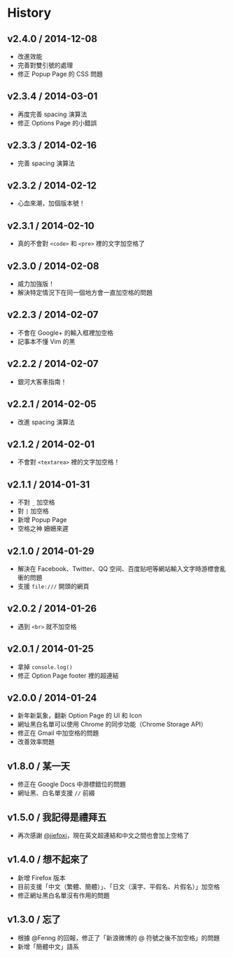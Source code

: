 # History

v2.4.0 / 2014-12-08
-------------------

* 改進效能
* 完善對雙引號的處理
* 修正 Popup Page 的 CSS 問題

v2.3.4 / 2014-03-01
-------------------

* 再度完善 spacing 演算法
* 修正 Options Page 的小錯誤


v2.3.3 / 2014-02-16
-------------------

* 完善 spacing 演算法


v2.3.2 / 2014-02-12
-------------------

* 心血來潮，加個版本號！


v2.3.1 / 2014-02-10
-------------------

* 真的不會對 `<code>` 和 `<pre>` 裡的文字加空格了


v2.3.0 / 2014-02-08
-------------------

* 威力加強版！
* 解決特定情況下在同一個地方會一直加空格的問題


v2.2.3 / 2014-02-07
-------------------

* 不會在 Google+ 的輸入框裡加空格
* 記事本不懂 Vim 的黑


v2.2.2 / 2014-02-07
-------------------

* 銀河大客車指南！


v2.2.1 / 2014-02-05
-------------------

* 改進 spacing 演算法


v2.1.2 / 2014-02-01
-------------------

* 不會對 `<textarea>` 裡的文字加空格！


v2.1.1 / 2014-01-31
-------------------

* 不對 `_` 加空格
* 對 `|` 加空格
* 新增 Popup Page
* 空格之神 姍姍來遲


v2.1.0 / 2014-01-29
-------------------

* 解決在 Facebook、Twitter、QQ 空间、百度贴吧等網站輸入文字時游標會亂衝的問題
* 支援 `file:///` 開頭的網頁


v2.0.2 / 2014-01-26
-------------------

* 遇到 `<br>` 就不加空格


v2.0.1 / 2014-01-25
-------------------

* 拿掉 `console.log()`
* 修正 Option Page footer 裡的超連結


v2.0.0 / 2014-01-24
-------------------

* 新年新氣象，翻新 Option Page 的 UI 和 Icon
* 網址黑白名單可以使用 Chrome 的同步功能（Chrome Storage API）
* 修正在 Gmail 中加空格的問題
* 改善效率問題


v1.8.0 / 某一天
--------------

* 修正在 Google Docs 中游標錯位的問題
* 網址黑、白名單支援 `//` 前綴


v1.5.0 / 我記得是禮拜五
---------------------

* 再次感謝 [@jiefoxi](https://github.com/jiefoxi)，現在英文超連結和中文之間也會加上空格了


v1.4.0 / 想不起來了
-----------------

* 新增 Firefox 版本
* 目前支援「中文（繁體、簡體）」、「日文（漢字、平假名、片假名）」加空格
* 修正網址黑白名單沒有作用的問題


v1.3.0 / 忘了
------------

* 根據 @Fenng 的回報，修正了「新浪微博的 @ 符號之後不加空格」的問題
* 新增「簡體中文」語系
